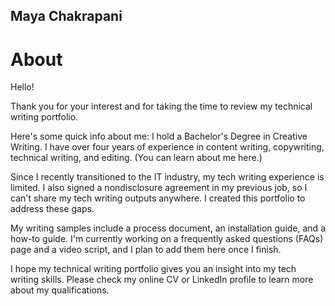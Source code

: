 ## Maya Chakrapani 
# About 
Hello!

Thank you for your interest and for taking the time to review my technical writing portfolio.

Here's some quick info about me: I hold a Bachelor's Degree in Creative Writing. I have over four years of experience in content writing, copywriting, technical writing, and editing. (You can learn about me here.)

Since I recently transitioned to the IT industry, my tech writing experience is limited. I also signed a nondisclosure agreement in my previous job, so I can't share my tech writing outputs anywhere. I created this portfolio to address these gaps.

My writing samples include a process document, an installation guide, and a how-to guide. I'm currently working on a frequently asked questions (FAQs) page and a video script, and I plan to add them here once I finish.

I hope my technical writing portfolio gives you an insight into my tech writing skills. Please check my online CV or LinkedIn profile to learn more about my qualifications.
